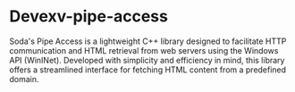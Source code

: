 # Devexv-pipe-access
Soda's Pipe Access is a lightweight C++ library designed to facilitate HTTP communication and HTML retrieval from web servers using the Windows API (WinINet). Developed with simplicity and efficiency in mind, this library offers a streamlined interface for fetching HTML content from a predefined domain.
